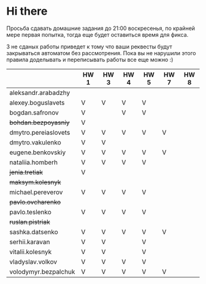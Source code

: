 # Hi there

Просьба сдавать домашние задания до 21:00 воскресенья, по крайней мере первая попытка,
тогда еще будет оставиться время для фикса.

3 не сданых работы приведет к тому что ваши реквесты будут закрываться автоматом без рассмотрения.
Пока вы не нарушили этого правила доделывать и переписывать работы все еще можно :)


|                           | HW 1 | HW 3 | HW 4 | HW 5 | HW 7 | HW 8 |
| ---                       | ---  | ---  | ---  | ---  | ---  | ---  |
| aleksandr.arabadzhy       |      |      |      |      |      |      |
| alexey.boguslavets        |  V   |   V  |   V  |  V   |      |      |    
| bogdan.safronov           |  V   |      |   V  |  V   |      |      |
| ~~bohdan.bezpoyasniy~~    |  V   |      |      |      |      |      |
| dmytro.pereiaslovets      |  V   |   V  |   V  |  V   |  V   |      |
| dmytro.vakulenko          |  V   |   V  |      |      |      |      |
| eugene.benkovskiy         |  V   |   V  |   V  |  V   |  V   |      |
| nataliia.homberh          |  V   |   V  |   V  |  V   |      |      |
| ~~jenia.tretiak~~         |  V   |      |      |      |      |      |
| ~~maksym.kolesnyk~~       |      |      |      |      |      |      |
| michael.pereverov         |  V   |   V  |   V  |  V   |      |      |
| ~~pavlo.ovcharenko~~      |      |      |      |      |      |      |
| pavlo.teslenko            |  V   |   V  |   V  |  V   |      |      |
| ~~ruslan.pistriak~~       |      |      |      |      |      |      |
| sashka.datsenko           |  V   |   V  |   V  |  V   |  V   |      |
| serhii.karavan            |  V   |   V  |      |  V   |      |      |
| vitalii.kolesnyk          |  V   |   V  |      |  V   |      |      |
| vladyslav.volkov          |  V   |   V  |   V  |  V   |      |      |
| volodymyr.bezpalchuk      |  V   |   V  |   V  |  V   |  V   |      |

